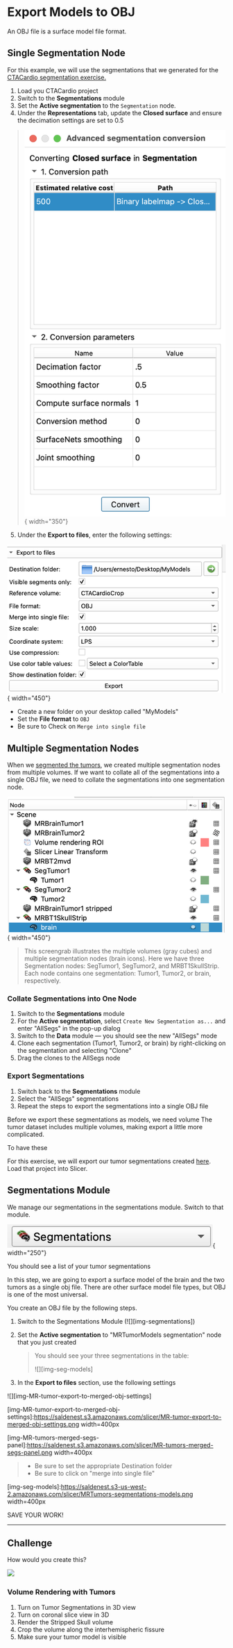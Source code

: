 
# Export Models to OBJ

An OBJ file is a surface model file format.

## Single Segmentation Node

For this example, we will use the segmentations that we generated for the [CTACardio segmentation exercise.](CTACardioSegment.md)

1. Load you CTACardio project
2. Switch to the **Segmentations** module
3. Set the **Active segmentation** to the `Segmentation` node.
4. Under the **Representations** tab, update the **Closed surface** and ensure the decimation settings are set to 0.5
>![img-name](images/segmentations-adv-seg-conversion.png){ width="350"}
5. Under the **Export to files**, enter the following settings:

![img-name](images/segmentations-export-to-models-settings.png){ width="450"}
- Create a new folder on your desktop called "MyModels"
- Set the **File format** to `OBJ`
- Be sure to Check on `Merge into single file`

###

## Multiple Segmentation Nodes

 When we [segmented the tumors](MRTumorSegment.md), we created multiple segmentation nodes from multiple volumes. If we want to collate all of the segmentations into a single OBJ file, we need to collate the segmentations into one segmentation node.

![img-name](images/MRTumor-data-table.png){ width="450"}
>This screengrab illustrates the multiple volumes (gray cubes) and multiple segmentation nodes (brain icons). Here we have three Segmentation nodes: SegTumor1, SegTumor2, and MRBT1SkullStrip. Each node contains one segmentation: Tumor1, Tumor2, or brain, respectively.

### Collate Segmentations into One Node

1. Switch to the **Segmentations** module
2. For the **Active segmentation**, select `Create New Segmentation as...` and enter "AllSegs" in the pop-up dialog
3. Switch to the **Data** module — you should see the new "AllSegs" mode
4. Clone each segmentation (Tumor1, Tumor2, or brain) by right-clicking on the segmentation and selecting "Clone"
5. Drag the clones to the AllSegs node

### Export Segmentations

1. Switch back to the **Segmentations** module
2. Select the "AllSegs" segmentations
3. Repeat the steps to export the segmentations into a single OBJ file
 
 Before we export these segmentations as models, we need  volume
 The tumor dataset includes multiple volumes, making export a little more complicated.



To have these 

For this exercise, we will export our tumor segmentations created [here](CreateTumorModels.md). Load that project into Slicer.

## Segmentations Module

We manage our segmentations in the segmentations module. Switch to that module.

![img-name](images/mod-menu-segmentations.png){ width="250"}

You should see a list of your tumor segmentations

In this step, we are going to export a surface model of the brain and the two tumors as a single obj file. There are other surface model file types, but OBJ is one of the most universal.

You create an OBJ file by the following steps.

1. Switch to the Segmentations Module (![][img-segmentations])

2. Set the **Active segmentation** to "MRTumorModels segmentation" node that you just created

    >You should see your three segmentations in the table:
    >
    >![][img-seg-models]

3. In the **Export to files** section, use the following settings

![][img-MR-tumor-export-to-merged-obj-settings]

[img-MR-tumor-export-to-merged-obj-settings]:https://saldenest.s3.amazonaws.com/slicer/MR-tumor-export-to-merged-obj-settings.png width=400px

[img-MR-tumors-merged-segs-panel]:https://saldenest.s3.amazonaws.com/slicer/MR-tumors-merged-segs-panel.png width=400px

>- Be sure to set the appropriate Destination folder
>- Be sure to click on "merge into single file"

[img-seg-models]:https://saldenest.s3-us-west-2.amazonaws.com/slicer/MRTumors-segmentations-models.png width=400px

SAVE YOUR WORK!

---

## Challenge

How would you create this?

![][img-MR-tumors-cropped-render-with-segs]



### Volume Rendering with Tumors

1. Turn on Tumor Segmentations in 3D view
2. Turn on coronal slice view in 3D
2. Render the Stripped Skull volume
3. Crop the volume along the interhemispheric fissure
4. Make sure your tumor model is visible




[img-MR-tumors-cropped-render-with-segs]:https://saldenest.s3.amazonaws.com/slicer/MR-tumors-cropped-render-with-segs.png 


    
